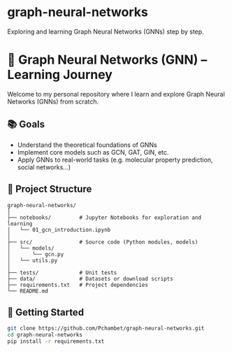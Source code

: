 # graph-neural-networks
Exploring and learning Graph Neural Networks (GNNs) step by step.


# 🧠 Graph Neural Networks (GNN) – Learning Journey

Welcome to my personal repository where I learn and explore Graph Neural Networks (GNNs) from scratch.

## 📚 Goals

- Understand the theoretical foundations of GNNs
- Implement core models such as GCN, GAT, GIN, etc.
- Apply GNNs to real-world tasks (e.g. molecular property prediction, social networks...)

## 📁 Project Structure

```
graph-neural-networks/
│
├── notebooks/         # Jupyter Notebooks for exploration and learning
│   └── 01_gcn_introduction.ipynb
│
├── src/               # Source code (Python modules, models)
│   └── models/
│       └── gcn.py
│   └── utils.py
│
├── tests/             # Unit tests
├── data/              # Datasets or download scripts
├── requirements.txt   # Project dependencies
└── README.md
```


## 🚀 Getting Started

```bash
git clone https://github.com/Pchambet/graph-neural-networks.git
cd graph-neural-networks
pip install -r requirements.txt
